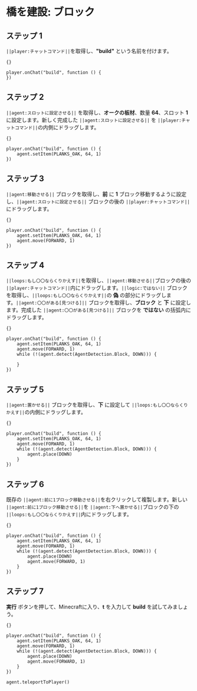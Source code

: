 # 橋を建設: ブロック

## ステップ 1
``||player:チャットコマンド||``を取得し、**"build"** という名前を付けます。

```template
{}
```

```blocks
player.onChat("build", function () {
})
```

## ステップ 2
``||agent:スロットに設定させる||`` を取得し、**オークの板材**、数量 **64**、スロット **1** に設定します。新しく完成した ``||agent:スロットに設定させる||`` を ``||player:チャットコマンド||``の内側にドラッグします。

```template
{}
```

```blocks
player.onChat("build", function () {
    agent.setItem(PLANKS_OAK, 64, 1)
})
```

## ステップ 3
``||agent:移動させる||`` ブロックを取得し、**前** に **1** ブロック移動するように設定し、``||agent:スロットに設定させる||`` ブロックの後の ``||player:チャットコマンド||``にドラッグします。

```template
{}
```

```blocks
player.onChat("build", function () {
    agent.setItem(PLANKS_OAK, 64, 1)
    agent.move(FORWARD, 1)
})
```

## ステップ 4

``||loops:もし〇〇ならくりかえす||``を取得し、``||agent:移動させる||``ブロックの後の ``||player:チャットコマンド||``内にドラッグします。``||logic:ではない||`` ブロックを取得し、``||loops:もし〇〇ならくりかえす||``の **偽** の部分にドラッグします。``||agent:〇〇がある[見つける]||`` ブロックを取得し、**ブロック** と **下** に設定します。完成した ``||agent:〇〇がある[見つける]||`` ブロックを **ではない** の括弧内にドラッグします。

```template
{}
```

```blocks
player.onChat("build", function () {
    agent.setItem(PLANKS_OAK, 64, 1)
    agent.move(FORWARD, 1)
    while (!(agent.detect(AgentDetection.Block, DOWN))) {
    	
    }
})
```

## ステップ 5

``||agent:置かせる||`` ブロックを取得し、**下** に設定して ``||loops:もし〇〇ならくりかえす||``の内側にドラッグします。

```template
{}
```

```blocks
player.onChat("build", function () {
    agent.setItem(PLANKS_OAK, 64, 1)
    agent.move(FORWARD, 1)
    while (!(agent.detect(AgentDetection.Block, DOWN))) {
        agent.place(DOWN)
    }
})
```

## ステップ 6

既存の ``||agent:前に1ブロック移動させる||``を右クリックして複製します。新しい ``||agent:前に1ブロック移動させる||``を ``||agent:下へ置かせる||``ブロックの下の ``||loops:もし〇〇ならくりかえす||``内にドラッグします。

```template
{}
```

```blocks
player.onChat("build", function () {
    agent.setItem(PLANKS_OAK, 64, 1)
    agent.move(FORWARD, 1)
    while (!(agent.detect(AgentDetection.Block, DOWN))) {
        agent.place(DOWN)
        agent.move(FORWARD, 1)
    }
})
```

## ステップ 7
**実行** ボタンを押して、Minecraftに入り、**t** を入力して **build** を試してみましょう。

```template
{}
```

```blocks
player.onChat("build", function () { 
    agent.setItem(PLANKS_OAK, 64, 1) 
    agent.move(FORWARD, 1) 
    while (!(agent.detect(AgentDetection.Block, DOWN))) { 
        agent.place(DOWN) 
        agent.move(FORWARD, 1) 
    } 
}) 
```

```ghost
agent.teleportToPlayer()
```